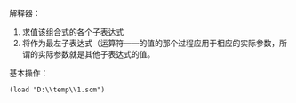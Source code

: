 解释器：
1. 求值该组合式的各个子表达式
2. 将作为最左子表达式（运算符——的值的那个过程应用于相应的实际参数，所谓的实际参数就是其他子表达式的值。


基本操作：
```
(load "D:\\temp\\1.scm")
```